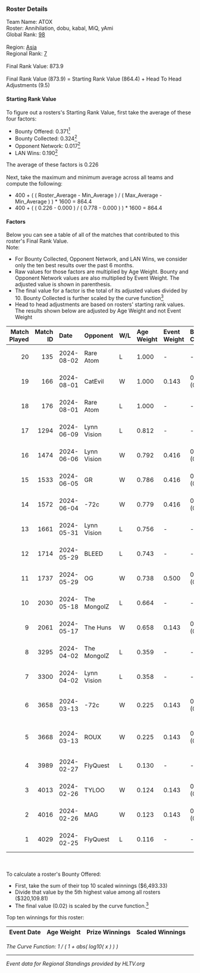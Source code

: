 ### Roster Details<br />
Team Name: ATOX<br />
Roster: Annihilation, dobu, kabal, MiQ, yAmi<br />
Global Rank: [98](../standings_global.md)<br />
<br />
Region: [Asia]( ../standings_asia.md)<br />
Regional Rank: [7]( ../standings_asia.md)<br />
<br />
Final Rank Value:  873.9<br />
<br />
Final Rank Value (873.9) = Starting Rank Value (864.4) + Head To Head Adjustments (9.5)<br />

#### Starting Rank Value<br />
To figure out a rosters's Starting Rank Value, first take the average of these four factors:<br />
- Bounty Offered: 0.371[<sup>1</sup>](#table2)
- Bounty Collected: 0.324[<sup>2</sup>](#table1)
- Opponent Network: 0.017[<sup>2</sup>](#table1)
- LAN Wins: 0.190[<sup>2</sup>](#table1)

The average of these factors is 0.226<br />
<br />
Next, take the maximum and minimum average across all teams and compute the following:<br />
- 400 + ( ( Roster_Average - Min_Average ) / ( Max_Average - Min_Average ) ) * 1600 = 864.4
- 400 + ( ( 0.226 - 0.000 ) / ( 0.778 - 0.000 ) ) * 1600 = 864.4


#### Factors<br />
Below you can see a table of all of the matches that contributed to this roster's Final Rank Value.<br />
Note:<br />

- For Bounty Collected, Opponent Network, and LAN Wins, we consider only the ten best results over the past 6 months.
- Raw values for those factors are multiplied by Age Weight. Bounty and Opponent Network values are also multiplied by Event Weight. The adjusted value is shown in parenthesis.
- The final value for a factor is the total of its adjusted values divided by 10. Bounty Collected is further scaled by the curve function[<sup>3</sup>](#curveFunction)
- Head to head adjustments are based on rosters' starting rank values. The results shown below are adjusted by Age Weight and not Event Weight
<span id="table1"></span><br />


| Match Played | Match ID | Date       | Opponent    | W/L | Age Weight | Event Weight | Bounty Collected | Opponent Network | LAN Wins  | H2H Adj. | Roster                                |
| -: | -: | :- | :- | :- | :- | :- | :- | :- | :- | -: | :- |
|           20 |      135 | 2024-08-02 | Rare Atom   | L   | 1.000      | -            | -                | -                | -         |   -13.72 | Annihilation, dobu, kabal, MiQ, yAmi  |
|           19 |      166 | 2024-08-01 | CatEvil     | W   | 1.000      | 0.143        | 0.000 (0.000)    | 0.231 (0.033)    | 0 (0.000) |     6.68 | Annihilation, dobu, kabal, MiQ, yAmi  |
|           18 |      176 | 2024-08-01 | Rare Atom   | L   | 1.000      | -            | -                | -                | -         |   -14.07 | Annihilation, dobu, kabal, MiQ, yAmi  |
|           17 |     1294 | 2024-06-09 | Lynn Vision | L   | 0.812      | -            | -                | -                | -         |    -7.33 | Annihilation, dobu, kabal, MiQ, Zesta |
|           16 |     1474 | 2024-06-06 | Lynn Vision | W   | 0.792      | 0.416        | 0.086 (0.028)    | 0.182 (0.060)    | 0 (0.000) |    17.97 | Annihilation, dobu, kabal, MiQ, Zesta |
|           15 |     1533 | 2024-06-05 | GR          | W   | 0.786      | 0.416        | 0.008 (0.003)    | 0.072 (0.024)    | 0 (0.000) |     5.80 | Annihilation, dobu, kabal, MiQ, Zesta |
|           14 |     1572 | 2024-06-04 | -72c        | W   | 0.779      | 0.416        | 0.003 (0.001)    | 0.038 (0.012)    | 0 (0.000) |     5.33 | Annihilation, dobu, kabal, MiQ, Zesta |
|           13 |     1661 | 2024-05-31 | Lynn Vision | L   | 0.756      | -            | -                | -                | -         |    -6.43 | Annihilation, dobu, kabal, MiQ, Zesta |
|           12 |     1714 | 2024-05-29 | BLEED       | L   | 0.743      | -            | -                | -                | -         |    -1.42 | Annihilation, dobu, kabal, MiQ, Zesta |
|           11 |     1737 | 2024-05-29 | OG          | W   | 0.738      | 0.500        | 0.137 (0.050)    | 0.120 (0.044)    | 1 (0.738) |    16.69 | Annihilation, dobu, kabal, MiQ, Zesta |
|           10 |     2030 | 2024-05-18 | The MongolZ | L   | 0.664      | -            | -                | -                | -         |    -0.07 | Annihilation, dobu, kabal, MiQ, Zesta |
|            9 |     2061 | 2024-05-17 | The Huns    | W   | 0.658      | 0.143        | 0.000 (0.000)    | 0.002 (0.000)    | 1 (0.658) |     1.36 | Annihilation, dobu, kabal, MiQ, Zesta |
|            8 |     3295 | 2024-04-02 | The MongolZ | L   | 0.359      | -            | -                | -                | -         |    -0.03 | Annihilation, dobu, kabal, MiQ, Zesta |
|            7 |     3300 | 2024-04-02 | Lynn Vision | L   | 0.358      | -            | -                | -                | -         |    -2.82 | Annihilation, dobu, kabal, MiQ, Zesta |
|            6 |     3658 | 2024-03-13 | -72c        | W   | 0.225      | 0.143        | 0.000 (0.000)    | 0.009 (0.000)    | 0 (0.000) |     0.49 | dobu, FlyNN, kabal, MiQ, Zesta        |
|            5 |     3668 | 2024-03-13 | ROUX        | W   | 0.225      | 0.143        | 0.000 (0.000)    | 0.000 (0.000)    | 0 (0.000) |     0.49 | dobu, FlyNN, kabal, MiQ, Zesta        |
|            4 |     3989 | 2024-02-27 | FlyQuest    | L   | 0.130      | -            | -                | -                | -         |    -0.69 | AccuracyTG, dobu, kabal, MiQ, Zesta   |
|            3 |     4013 | 2024-02-26 | TYLOO       | W   | 0.124      | 0.143        | 0.019 (0.000)    | 0.086 (0.002)    | 1 (0.124) |     1.41 | AccuracyTG, dobu, kabal, MiQ, Zesta   |
|            2 |     4016 | 2024-02-26 | MAG         | W   | 0.123      | 0.143        | 0.000 (0.000)    | 0.005 (0.000)    | 1 (0.123) |     0.41 | AccuracyTG, dobu, kabal, MiQ, Zesta   |
|            1 |     4029 | 2024-02-25 | FlyQuest    | L   | 0.116      | -            | -                | -                | -         |    -0.61 | AccuracyTG, dobu, kabal, MiQ, Zesta   |

<br />
<span id="table2"></span><br />
To calculate a roster's Bounty Offered:<br />

- First, take the sum of their top 10 scaled winnings ($6,493.33)
- Divide that value by the 5th highest value among all rosters ($320,109.81)
- The final value (0.02) is scaled by the curve function.[<sup>3</sup>](#curveFunction)

Top ten winnings for this roster:<br />

| Event Date | Age Weight | Prize Winnings | Scaled Winnings |
| :- | -: | :- | :- |


<span id="curveFunction"></span>_The Curve Function: 1 / ( 1 + abs( log10( x ) ) )_<br />

---
_Event data for Regional Standings provided by HLTV.org_<br />
